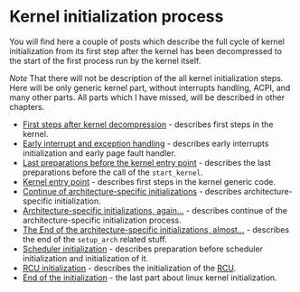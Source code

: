 # Kernel initialization process

You will find here a couple of posts which describe the full cycle of kernel initialization from its first step after the kernel has been decompressed to the start of the first process run by the kernel itself.

*Note* That there will not be description of the all kernel initialization steps. Here will be only generic kernel part, without interrupts handling, ACPI, and many other parts. All parts which I have missed, will be described in other chapters.

* [First steps after kernel decompression](https://github.com/0xAX/linux-insides/blob/master/Initialization/linux-initialization-1.md) - describes first steps in the kernel.
* [Early interrupt and exception handling](https://github.com/0xAX/linux-insides/blob/master/Initialization/linux-initialization-2.md) - describes early interrupts initialization and early page fault handler.
* [Last preparations before the kernel entry point](https://github.com/0xAX/linux-insides/blob/master/Initialization/linux-initialization-3.md) - describes the last preparations before the call of the `start_kernel`.
* [Kernel entry point](https://github.com/0xAX/linux-insides/blob/master/Initialization/linux-initialization-4.md) - describes first steps in the kernel generic code.
* [Continue of architecture-specific initializations](https://github.com/0xAX/linux-insides/blob/master/Initialization/linux-initialization-5.md) - describes architecture-specific initialization.
* [Architecture-specific initializations, again...](https://github.com/0xAX/linux-insides/blob/master/Initialization/linux-initialization-6.md) - describes continue of the architecture-specific initialization process.
* [The End of the architecture-specific initializations, almost...](https://github.com/0xAX/linux-insides/blob/master/Initialization/linux-initialization-7.md) - describes the end of the `setup_arch` related stuff.
* [Scheduler initialization](https://github.com/0xAX/linux-insides/blob/master/Initialization/linux-initialization-8.md) - describes preparation before scheduler initialization and initialization of it.
* [RCU initialization](https://github.com/0xAX/linux-insides/blob/master/Initialization/linux-initialization-9.md) - describes the initialization of the [RCU](http://en.wikipedia.org/wiki/Read-copy-update).
* [End of the initialization](https://github.com/0xAX/linux-insides/blob/master/Initialization/linux-initialization-10.md) - the last part about linux kernel initialization.
